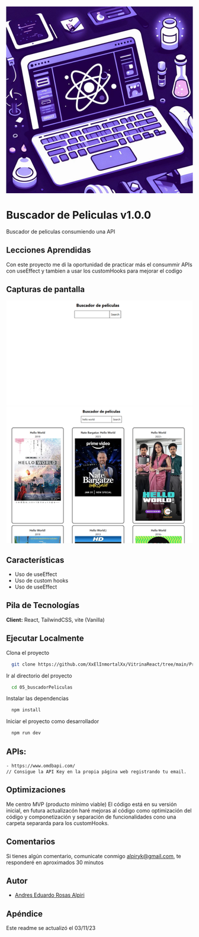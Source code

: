 ![Logo](../../logovitrinareact.jpg)


# Buscador de Peliculas v1.0.0

Buscador de peliculas consumiendo una API

## Lecciones Aprendidas

Con este proyecto me di la oportunidad de practicar más el consummir APIs con useEffect y tambien a usar los customHooks para mejorar el codigo

## Capturas de pantalla

![App Screenshot](./sourceReadme/buscadorpeliculas.png 'gatito generado 1')
![App Screenshot](./sourceReadme/buscadorpeliculas2.png 'gatito generado 2')


## Características

- Uso de useEffect
- Uso de custom hooks
- Uso de useEffect


## Pila de Tecnologías

**Client:** React, TailwindCSS, vite (Vanilla)

## Ejecutar Localmente

Clona el proyecto

```bash
  git clone https://github.com/XxElInmortalXx/VitrinaReact/tree/main/Proyectos/05_buscadorPeliculas
```

Ir al directorio del proyecto

```bash
  cd 05_buscadorPeliculas
```

Instalar las dependencias

```bash
  npm install
```

Iniciar el proyecto como desarrollador

```bash
  npm run dev
```

## APIs:
``` 
- https://www.omdbapi.com/
// Consigue la API Key en la propia página web registrando tu email.
```

## Optimizaciones

Me centro MVP (producto mínimo viable) El código está en su versión inicial, en futura actualizacón haré mejoras al código como optimización del código y componetización y separación de funcionalidades cono una carpeta separarda para los customHooks.

## Comentarios

Si tienes algún comentario, comunicate conmigo alpiryk@gmail.com, te responderé en aproximados 30 minutos

## Autor

- [Andres Eduardo Rosas Alpiri](https://github.com/XxElInmortalXx)

## Apéndice

Este readme se actualizó el 03/11/23
